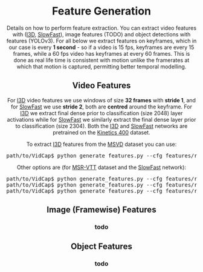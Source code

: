 <h1 align='center'>Feature Generation</h1>
<p align="center">Details on how to perform feature extraction. You can extract video features with (<a href="https://arxiv.org/pdf/1705.07750.pdf">I3D</a>, <a href="https://arxiv.org/abs/1812.03982">SlowFast</a>), image features (TODO) and object detections with features (YOLOv3). For all below we extract features on keyframes, which in our case is every <b>1 second</b> - so if a video is 15 fps, keyframes are every 15 frames, while a 60 fps video has keyframes at every 60 frames. This is done as real life time is consistent with motion unlike the framerates at which that motion is captured, permitting better temporal modelling.</p>

<h2 align='center'></h2>
<h2 align='center'>Video Features</h2>

<p align="center">For <a href="https://arxiv.org/pdf/1705.07750.pdf">I3D</a> video features we use windows of size <b>32 frames</b> with <b>stride 1</b>, and for <a href="https://arxiv.org/abs/1812.03982">SlowFast</a> we use <b>stride 2</b>, both are <b>centred</b> around the keyframe. For <a href="https://arxiv.org/pdf/1705.07750.pdf">I3D</a> we extract final dense prior to classification (size 2048) layer activations while for <a href="https://arxiv.org/abs/1812.03982">SlowFast</a> we similarly extract the final dense layer prior to classification (size 2304). Both the <a href="https://arxiv.org/pdf/1705.07750.pdf">I3D</a> and <a href="https://arxiv.org/abs/1812.03982">SlowFast</a> networks are pretrained on the <a href="https://deepmind.com/research/open-source/kinetics">Kinetics 400</a> dataset.</p>

<p align="center">To extract <a href="https://arxiv.org/pdf/1705.07750.pdf">I3D</a> features from the <a href="https://vsubhashini.github.io/s2vt.html">MSVD</a> dataset you can use:</p>

<pre>
path/to/VidCap$ python generate_features.py --cfg features/runs/MSVD_i3d.yaml
</pre>

<p align="center">Other options are (for <a href="https://www.microsoft.com/en-us/research/publication/msr-vtt-a-large-video-description-dataset-for-bridging-video-and-language/">MSR-VTT</a> dataset and the <a href="https://arxiv.org/abs/1812.03982">SlowFast</a> network):</p>
<pre>
path/to/VidCap$ python generate_features.py --cfg features/runs/MSVD_slowfast.yaml
path/to/VidCap$ python generate_features.py --cfg features/runs/MSRVTT_i3d.yaml
path/to/VidCap$ python generate_features.py --cfg features/runs/MSRVTT_slowfast.yaml
</pre>

<h2 align='center'></h2>
<h2 align='center'>Image (Framewise) Features</h2>
<h3 align='center'>todo</h3>
<p align="center"></p>

<h2 align='center'></h2>
<h2 align='center'>Object Features</h2>
<h3 align='center'>todo</h3>
<p align="center"></p>